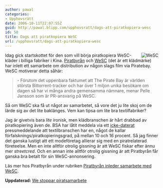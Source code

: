 ```yaml
---
author: pawal
categories:
- Upphovsrätt
date: 2006-10-11T22:07:55Z
guid: http://pawal.blipp.com/upphovsratt/dags-att-piratkopiera-wesc
id: 58
title: Dags att piratkopiera WeSC
url: /upphovsratt/dags-att-piratkopiera-wesc
---
```


<img align="right" alt="WeSC" title="WeSC" class="alignright" src="http://blipp.com/misc/wesc.png" />Idag gick startskottet för den som vill börja piratkopiera WeSC-kläder i billiga fabriker i Kina. <a href="http://www.piratbyran.org/">Piratbyrån</a> och <a href="http://www.wesc.com/">WeSC</a> (det är ett klädmärke) har inlett ett samarbete om distribution av någon slags film via Piratebay. WeSC motiverar detta såhär:
<blockquote><span class="breadtext">- Förutom det uppenbara faktumet att The Pirate Bay är världen största Bittorrent-tracker och har över 1 miljon unika besökare om dagen så har vi många andra gemensamma nämnare, menar Pelle Jansson som är PR-ansvarig på WeSC.</span></blockquote>
<span class="breadtext">Så om WeSC ska få ut något av samarbetet, så vore det ju lite skoj om de lärde sig av det lite baklänges. Vem kan tipsa om lite bra textilfabriker?</span>

<span class="breadtext">Jag är givetvis bara <em>lite</em> ironisk, men klädbranschen är hårt drabbad av piratkopiering även de. BSA har låtit meddela via ett <a href="http://www.bsa.org/sweden/press/newsreleases/Atgardsplan-fran-EU-mot-piratkopiering-och-forfalskning.cfm">icke-daterat</a> pressmeddelande att textilbranschen har en, något de kallar förfalsknings/piratkopieringsgrad, på mellan 10 och 16 procent. Så jag finner det ganska lustigt att ett modeföretag allierar sig med en piratrelaterad företeelse. Men en inte alltför otrolig gissning är att WeSC fiskar efter ännu mer <em>streetcred</em>. Och en annan inte alltför otrolig gissning är att Piratbyrån får ganska bra betalt för sin WeSC-annonsering.</span>

Läs mer hos Piratbyrån under rubriken <a href="http://www.piratbyran.org/index.php?view=forum&a=thread&id=42988"><span class="bigheadline">Piratbyrån inleder samarbete med WeSC</span></a>.

<strong>Uppdaterad: </strong><a href="http://www.ekonominyheterna.se/nyheter/2006/10/17/we-stoppar-piratsamarbete/index.xml">We stoppar piratsamarbete</a>